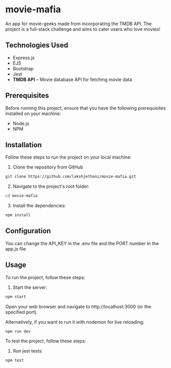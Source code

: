 # movie-mafia
An app for movie-geeks made from incorporating the TMDB API. The project is a full-stack challenge and aims to cater users who love movies!

## Technologies Used

- Express.js
- EJS
- Bootstrap
- Jest
- **TMDB API** – Movie database API for fetching movie data

## Prerequisites

Before running this project, ensure that you have the following prerequisites installed on your machine:

- Node.js 
- NPM 

## Installation

Follow these steps to run the project on your local machine:

1. Clone the repository from GitHub

```bash
git clone https://github.com/lakshjethani/movie-mafia.git
``` 

2. Navigate to the project's root folder:

```bash
cd movie-mafia
``` 
3. Install the dependencies:

```bash
npm install
``` 

## Configuration

You can change the API_KEY in the .env file and the PORT number in the app.js file

## Usage
To run the project, follow these steps:

1. Start the server:

```bash
npm start
``` 
Open your web browser and navigate to http://localhost:3000 (or the specified port).

Alternatively, if you want to run it with nodemon for live reloading:
```bash
npm run dev
``` 

To test the project, follow these steps:

1. Run jest tests:

```bash
npm test
``` 